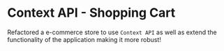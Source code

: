 # Context API - Shopping Cart

Refactored a e-commerce store to use `Context API` as well as extend the functionality of the application making it more robust!



